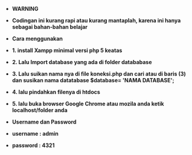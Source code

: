 - **WARNING**
- **Codingan ini kurang rapi atau kurang mantaplah, karena ini hanya sebagai bahan-bahan belajar**

- **Cara menggunakan**
- **1. install Xampp minimal versi php 5 keatas**
- **2. Lalu Import database yang ada di folder datababase**
- **3. Lalu suikan nama nya di file koneksi.php dan cari atau di baris (3) dan susikan nama datatabase $database= 'NAMA DATABASE';**
- **4. lalu pindahkan filenya di htdocs**
- **5. lalu buka browser Google Chrome atau mozila anda ketik localhost/folder anda**

- **Username dan Password**
- **username : admin**
- **password : 4321**



